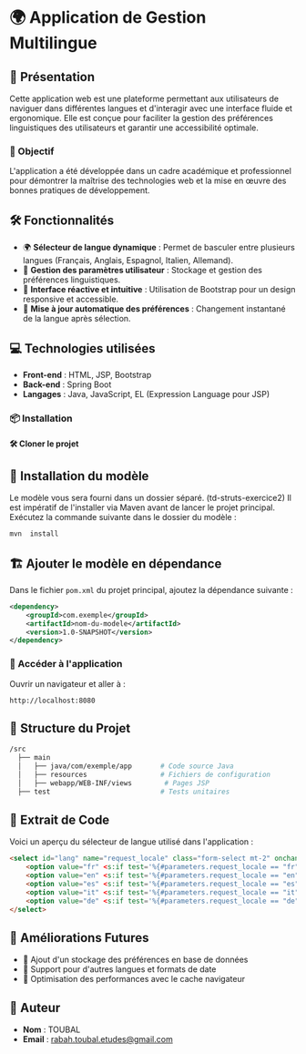 # 🌍 Application de Gestion Multilingue

## 📌 Présentation
Cette application web est une plateforme permettant aux utilisateurs de naviguer dans différentes langues et d'interagir avec une interface fluide et ergonomique. Elle est conçue pour faciliter la gestion des préférences linguistiques des utilisateurs et garantir une accessibilité optimale.

### 🎯 Objectif
L'application a été développée dans un cadre académique et professionnel pour démontrer la maîtrise des technologies web et la mise en œuvre des bonnes pratiques de développement.

## 🛠️ Fonctionnalités
- 🌍 **Sélecteur de langue dynamique** : Permet de basculer entre plusieurs langues (Français, Anglais, Espagnol, Italien, Allemand).
- 📄 **Gestion des paramètres utilisateur** : Stockage et gestion des préférences linguistiques.
- 🚀 **Interface réactive et intuitive** : Utilisation de Bootstrap pour un design responsive et accessible.
- 🔄 **Mise à jour automatique des préférences** : Changement instantané de la langue après sélection.

## 💻 Technologies utilisées
- **Front-end** : HTML, JSP, Bootstrap
- **Back-end** : Spring Boot
- **Langages** : Java, JavaScript, EL (Expression Language pour JSP)


### 📦 Installation
#### 🛠️ Cloner le projet


## 📂 Installation du modèle
Le modèle vous sera fourni dans un dossier séparé.  (td-struts-exercice2)
Il est impératif de l'installer via Maven avant de lancer le projet principal.  
Exécutez la commande suivante dans le dossier du modèle :

```bash
mvn  install
```

## 🏗️ Ajouter le modèle en dépendance
Dans le fichier `pom.xml` du projet principal, ajoutez la dépendance suivante :

```xml
<dependency>
    <groupId>com.exemple</groupId>
    <artifactId>nom-du-modele</artifactId>
    <version>1.0-SNAPSHOT</version>
</dependency>
```


### 🔗 Accéder à l'application
Ouvrir un navigateur et aller à :
```arduino
http://localhost:8080
```

## 📂 Structure du Projet
```bash
/src
  ├── main
  │   ├── java/com/exemple/app       # Code source Java
  │   ├── resources                  # Fichiers de configuration
  │   ├── webapp/WEB-INF/views        # Pages JSP
  ├── test                           # Tests unitaires
```

## 📝 Extrait de Code
Voici un aperçu du sélecteur de langue utilisé dans l'application :

```html
<select id="lang" name="request_locale" class="form-select mt-2" onchange="document.getElementById('langForm').submit();">
    <option value="fr" <s:if test='%{#parameters.request_locale == "fr"}'>selected</s:if>>🇫🇷 Français</option>
    <option value="en" <s:if test='%{#parameters.request_locale == "en"}'>selected</s:if>>🇬🇧 English</option>
    <option value="es" <s:if test='%{#parameters.request_locale == "es"}'>selected</s:if>>🇪🇸 Español</option>
    <option value="it" <s:if test='%{#parameters.request_locale == "it"}'>selected</s:if>>🇮🇹 Italiano</option>
    <option value="de" <s:if test='%{#parameters.request_locale == "de"}'>selected</s:if>>🇩🇪 Deutsch</option>
</select>
```

## 🚀 Améliorations Futures
- 🔹 Ajout d'un stockage des préférences en base de données
- 🔹 Support pour d'autres langues et formats de date
- 🔹 Optimisation des performances avec le cache navigateur

## 📌 Auteur
- **Nom** : TOUBAL
- **Email** : rabah.toubal.etudes@gmail.com


